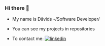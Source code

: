 ### Hi there 👋

* My name is Dāvids -/Software Developer/
* You can see my projects in repositories

* To contact me: 
[![linkedin](![image](https://user-images.githubusercontent.com/93677423/211794063-0e264ec7-600a-4470-8b63-2ad7c7a90715.png)
)](https://www.linkedin.com/in/d%C4%81vids-jansons/)
